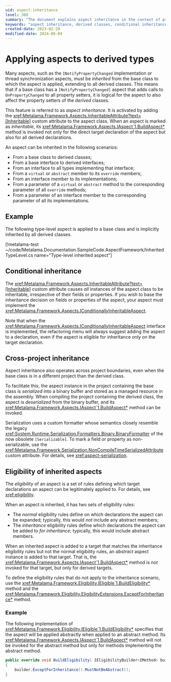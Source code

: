 ```yaml
---
uid: aspect-inheritance
level: 300
summary: "The document explains aspect inheritance in the context of programming. It details how aspects can be inherited from base to derived classes, and how to implement conditional inheritance. It also discusses cross-project inheritance, eligibility of inherited aspects, and provides examples. "
keywords: "aspect inheritance, derived classes, conditional inheritance, cross-project inheritance, eligibility of inherited aspects, inheritable attribute, Metalama, IConditionallyInheritableAspect, BuildAspect method, serialization"
created-date: 2023-02-20
modified-date: 2024-08-04
---
```


# Applying aspects to derived types

Many aspects, such as the `INotifyPropertyChanged` implementation or thread synchronization aspects, must be _inherited_ from the base class to which the aspect is applied, extending to all derived classes. This means that if a base class has a `[NotifyPropertyChanged]` aspect that adds calls to `OnPropertyChanged` to all property setters, it is logical for the aspect to also affect the property setters of the _derived_ classes.

This feature is referred to as _aspect inheritance_. It is activated by adding the <xref:Metalama.Framework.Aspects.InheritableAttribute?text=[Inheritable]> custom attribute to the aspect class. When an aspect is marked as _inheritable_, its <xref:Metalama.Framework.Aspects.IAspect`1.BuildAspect*> method is invoked not only for the direct target declaration of the aspect but also for all derived declarations.

An aspect can be inherited in the following scenarios:

* From a base class to derived classes;
* From a base interface to derived interfaces;
* From an interface to all types implementing that interface;
* From a `virtual` or `abstract` member to its `override` members;
* From an interface member to its implementations;
* From a parameter of a `virtual` or `abstract` method to the corresponding parameter of all `override` methods;
* From a parameter of an interface member to the corresponding parameter of all its implementations.

## Example

The following type-level aspect is applied to a base class and is implicitly inherited by all derived classes.

[!metalama-test ~/code/Metalama.Documentation.SampleCode.AspectFramework/InheritedTypeLevel.cs name="Type-level inherited aspect"]

## Conditional inheritance

The <xref:Metalama.Framework.Aspects.InheritableAttribute?text=[Inheritable]> custom attribute causes _all_ instances of the aspect class to be inheritable, irrespective of their fields or properties. If you wish to base the inheritance decision on fields or properties of the aspect, your aspect must implement the <xref:Metalama.Framework.Aspects.IConditionallyInheritableAspect>.

Note that when the <xref:Metalama.Framework.Aspects.IConditionallyInheritableAspect> interface is implemented, the refactoring menu will always suggest adding the aspect to a declaration, even if the aspect is eligible for inheritance only on the target declaration.

## Cross-project inheritance

Aspect inheritance also operates across project boundaries, even when the base class is in a different project than the derived class.

To facilitate this, the aspect instance in the project containing the base class is _serialized_ into a binary buffer and stored as a managed resource in the assembly. When compiling the project containing the derived class, the aspect is _deserialized_ from the binary buffer, and its <xref:Metalama.Framework.Aspects.IAspect`1.BuildAspect*> method can be invoked.

Serialization uses a custom formatter whose semantics closely resemble the legacy <xref:System.Runtime.Serialization.Formatters.Binary.BinaryFormatter> of the now obsolete `[Serializable]`. To mark a field or property as non-serializable, use the <xref:Metalama.Framework.Serialization.NonCompileTimeSerializedAttribute> custom attribute. For details, see <xref:aspect-serialization>.

## Eligibility of inherited aspects

The _eligibility_ of an aspect is a set of rules defining which target declarations an aspect can be legitimately applied to. For details, see <xref:eligibility>.

When an aspect is inherited, it has two sets of eligibility rules:

* The _normal_ eligibility rules define on which declarations the aspect can be expanded; typically, this would _not_ include any abstract members;
* The _inheritance_ eligibility rules define which declarations the aspect can be added to _for inheritance_; typically, this would include abstract members.

When an inherited aspect is added to a target that matches the inheritance eligibility rules but not the normal eligibility rules, an _abstract_ aspect instance is added to that target. That is, the <xref:Metalama.Framework.Aspects.IAspect`1.BuildAspect*> method is _not_ invoked for that target, but only for derived targets.

To define the eligibility rules that do not apply to the inheritance scenario, use the <xref:Metalama.Framework.Eligibility.IEligible`1.BuildEligibility*> method and the <xref:Metalama.Framework.Eligibility.EligibilityExtensions.ExceptForInheritance*> method.

### Example

The following implementation of <xref:Metalama.Framework.Eligibility.IEligible`1.BuildEligibility*> specifies that the aspect will be applied abstractly when applied to an abstract method. Its <xref:Metalama.Framework.Aspects.IAspect`1.BuildAspect*> method will not be invoked for the abstract method but only for methods implementing the abstract method.

```cs
public override void BuildEligibility( IEligibilityBuilder<IMethod> builder )
{
    builder.ExceptForInheritance().MustNotBeAbstract();
}
```

